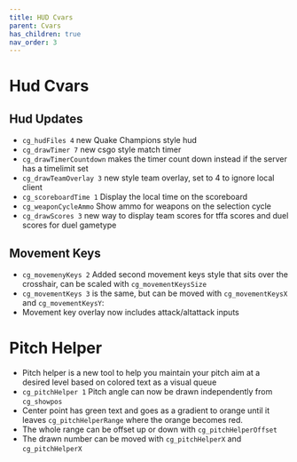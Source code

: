 ```yaml
---
title: HUD Cvars
parent: Cvars
has_children: true
nav_order: 3
---
```


# Hud Cvars

## Hud Updates

- `cg_hudFiles 4` new Quake Champions style hud
- `cg_drawTimer 7` new csgo style match timer
- `cg_drawTimerCountdown` makes the timer count down instead if the server has a timelimit set
- `cg_drawTeamOverlay 3` new style team overlay, set to 4 to ignore local client
- `cg_scoreboardTime 1` Display the local time on the scoreboard
- `cg_weaponCycleAmmo` Show ammo for weapons on the selection cycle
- `cg_drawScores 3` new way to display team scores for tffa scores and duel scores for duel gametype

## Movement Keys

- `cg_movemenyKeys 2` Added second movement keys style that sits over the crosshair, can be scaled with `cg_movementKeysSize`
- `cg_movementKeys 3` is the same, but can be moved with `cg_movementKeysX` and `cg_movementKeysY`:
- Movement key overlay now includes attack/altattack inputs

# Pitch Helper

- Pitch helper is a new tool to help you maintain your pitch aim at a desired level based on colored text as a visual queue
- `cg_pitchHelper 1` Pitch angle can now be drawn independently from `cg_showpos`
- Center point has green text and goes as a gradient to orange until it leaves `cg_pitchHelperRange` where the orange becomes red.
- The whole range can be offset up or down with `cg_pitchHelperOffset`
- The drawn number can be moved with `cg_pitchHelperX` and `cg_pitchHelperX`
